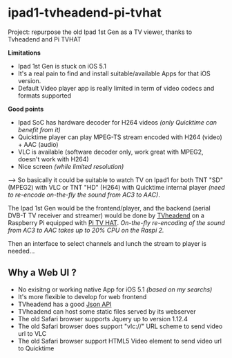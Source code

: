 # ipad1-tvheadend-pi-tvhat
Project: repurpose the old Ipad 1st Gen as a TV viewer, thanks to Tvheadend and Pi TVHAT

**Limitations**
- Ipad 1st Gen is stuck on iOS 5.1
- It's a real pain to find and install suitable/available Apps for that iOS version.
- Default Video player app is really limited in term of video codecs and formats supported

**Good points**
- Ipad SoC has hardware decoder for H264 videos *(only Quicktime can benefit from it)*
- Quicktime player can play MPEG-TS stream encoded with H264 (video) + AAC (audio)
- VLC is available (software decoder only, work great with MPEG2, doesn't work with H264)
- Nice screen *(while limited resolution)*


--> So basically it could be suitable to watch TV on Ipad1 for both TNT "SD" (MPEG2) with VLC or TNT "HD" (H264) with Quicktime internal player *(need to re-encode on-the-fly the sound from AC3 to AAC)*.

The Ipad 1st Gen would be the frontend/player, and the backend (aerial DVB-T TV receiver and streamer) would be done by [TVheadend](https://tvheadend.org/) on a Raspberry Pi equipped with [Pi TV HAT](https://www.raspberrypi.org/products/raspberry-pi-tv-hat/). *On-the-fly re-encoding of the sound from AC3 to AAC takes up to 20% CPU on the Raspi 2.*

Then an interface to select channels and lunch the stream to player is needed...

## Why a Web UI ?
- No exisitng or working native App for iOS 5.1 *(based on my searchs)*
- It's more flexible to develop for web frontend
- TVheadend has a good [Json API](https://github.com/dave-p/TVH-API-docs/wiki/API-Description)
- TVheadend can host some static files served by its webserver
- The old Safari browser supports Jquery up to version 1.12.4
- The old Safari browser does support "vlc://" URL scheme to send video url to VLC
- The old Safari browser support HTML5 Video element to send video url to Quicktime
